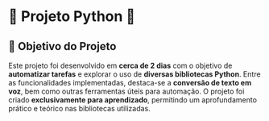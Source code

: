 # 🎉 **Projeto Python** 🎉

## 🎯 **Objetivo do Projeto**
Este projeto foi desenvolvido em **cerca de 2 dias** com o objetivo de **automatizar tarefas** e explorar o uso de **diversas bibliotecas Python**. 
Entre as funcionalidades implementadas, destaca-se a **conversão de texto em voz**, bem como outras ferramentas úteis para automação. 
O projeto foi criado **exclusivamente para aprendizado**, permitindo um aprofundamento prático e teórico nas bibliotecas utilizadas.

